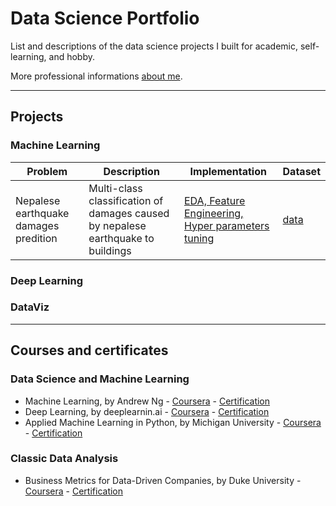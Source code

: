 # Data Science Portfolio
List and descriptions of the data science projects I built for academic, self-learning, and hobby.

More professional informations [about me](linkedin.com/valentin.defour).

---

## Projects

### Machine Learning

| **Problem** | **Description** | **Implementation** | **Dataset** |
| --- | --- | --- | --- |
| Nepalese earthquake damages predition | Multi-class classification of damages caused by nepalese earthquake to buildings | [EDA, Feature Engineering, Hyper parameters tuning](https://github.com/vdwow/nepal-earthquake/blob/master/richter-predictor-nepalese-earthquake-damages.ipynb) | [data](https://www.kaggle.com/mullerismail/richters-predictor-modeling-earthquake-damage) |

### Deep Learning

### DataViz

---

## Courses and certificates

### Data Science and Machine Learning

- Machine Learning, by Andrew Ng - [Coursera](https://www.coursera.org/learn/machine-learning) - [Certification](...)
- Deep Learning, by deeplearnin.ai - [Coursera](https://www.coursera.org/specializations/deep-learning) - [Certification](...)
- Applied Machine Learning in Python, by Michigan University - [Coursera](https://www.coursera.org/learn/python-machine-learning) - [Certification](https://coursera.org/share/95631028fbced47b039fb464cb37af17)

### Classic Data Analysis

- Business Metrics for Data-Driven Companies, by Duke University - [Coursera](https://www.coursera.org/learn/analytics-business-metrics) - [Certification](https://coursera.org/share/1eb5f70e8aca4d0593680a4a68f4357c)
